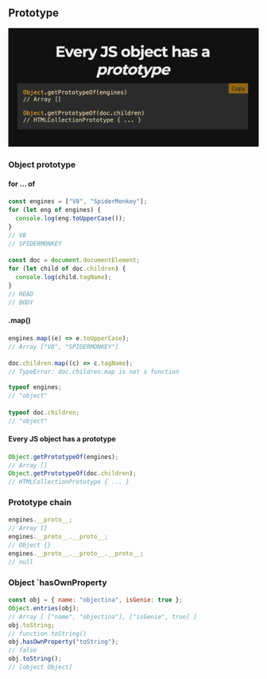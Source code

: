 ## Prototype

![Prototype](../blogs/Prototype.png)

### Object prototype

#### for ... of

```js
const engines = ["V8", "SpiderMonkey"];
for (let eng of engines) {
  console.log(eng.toUpperCase());
}
// V8
// SPIDERMONKEY

const doc = document.documentElement;
for (let child of doc.children) {
  console.log(child.tagName);
}
// HEAD
// BODY
```

#### .map()

```js
engines.map((e) => e.toUpperCase);
// Array ["V8", "SPIDERMONKEY"]

doc.children.map((c) => c.tagName);
// TypeError: doc.children.map is not a function
```

```js
typeof engines;
// "object"

typeof doc.children;
// "object"
```

#### Every JS object has a prototype

```js
Object.getPrototypeOf(engines);
// Array []
Object.getPrototypeOf(doc.children);
// HTMLCollectionPrototype { ... }
```

### Prototype chain

```js
engines.__proto__;
// Array []
engines.__proto__.__proto__;
// Object {}
engines.__proto__.__proto__.__proto__;
// null
```

### Object `hasOwnProperty

```js
const obj = { name: "objectina", isGenie: true };
Object.entries(obj);
// Array [ ["name", "objectina"], ["isGenie", true] ]
obj.toString;
// function toString()
obj.hasOwnProperty("toString");
// false
obj.toString();
// [object Object]
```
